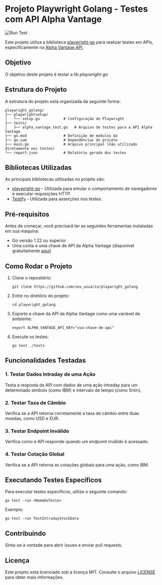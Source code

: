 
# Projeto Playwright Golang - Testes com API Alpha Vantage


![Run Test](https://github.com/OWNER/REPOSITORY/actions/workflows/api_testing.yaml/badge.svg)


Este projeto utiliza a biblioteca [playwright-go](https://github.com/playwright-community/playwright-go) para realizar testes em APIs, especificamente na [Alpha Vantage API](https://www.alphavantage.co/documentation/).

## Objetivo

O objetivo deste projeto é testar a lib *playwright-go*

## Estrutura do Projeto

A estrutura do projeto está organizada da seguinte forma:

```
playwright_golang/
├── playwrightsetup/
│   └── setup.go           # Configuração do Playwright
├── tests/
│   ├── alpha_vantage_test.go   # Arquivo de testes para a API Alpha Vantage
├── go.mod                 # Definição de módulos Go
├── go.sum                 # Dependências do projeto
├── main.go                # Arquivo principal (não utilizado diretamente nos testes)
└── report.json            # Relatório gerado dos testes
```

## Bibliotecas Utilizadas

As principais bibliotecas utilizadas no projeto são:

- [playwright-go](https://github.com/playwright-community/playwright-go) - Utilizada para emular o comportamento de navegadores e executar requisições HTTP.
- [Testify](https://github.com/stretchr/testify) - Utilizada para asserções nos testes.

## Pré-requisitos

Antes de começar, você precisará ter as seguintes ferramentas instaladas em sua máquina:

- Go versão 1.22 ou superior
- Uma conta e uma chave de API da Alpha Vantage (disponível gratuitamente [aqui](https://www.alphavantage.co/support/#api-key))

## Como Rodar o Projeto

1. Clone o repositório:
   ```
   git clone https://github.com/seu_usuario/playwright_golang
   ```

2. Entre no diretório do projeto:
   ```
   cd playwright_golang
   ```

3. Exporte a chave da API da Alpha Vantage como uma variável de ambiente:
   ```
   export ALPHA_VANTAGE_API_KEY="sua-chave-de-api"
   ```

4. Execute os testes:
   ```
   go test ./tests
   ```

## Funcionalidades Testadas

### 1. Testar Dados Intraday de uma Ação
Testa a resposta da API com dados de uma ação intraday para um determinado símbolo (como IBM) e intervalo de tempo (como 5min).

### 2. Testar Taxa de Câmbio
Verifica se a API retorna corretamente a taxa de câmbio entre duas moedas, como USD e EUR.

### 3. Testar Endpoint Inválido
Verifica como a API responde quando um endpoint inválido é acessado.

### 4. Testar Cotação Global
Verifica se a API retorna as cotações globais para uma ação, como IBM.

## Executando Testes Específicos

Para executar testes específicos, utilize o seguinte comando:
```
go test -run <NomeDoTeste>
```

Exemplo:
```
go test -run TestIntradayStockData
```

## Contribuindo

Sinta-se à vontade para abrir issues e enviar pull requests.

## Licença

Este projeto está licenciado sob a licença MIT. Consulte o arquivo [LICENSE](LICENSE) para obter mais informações.

